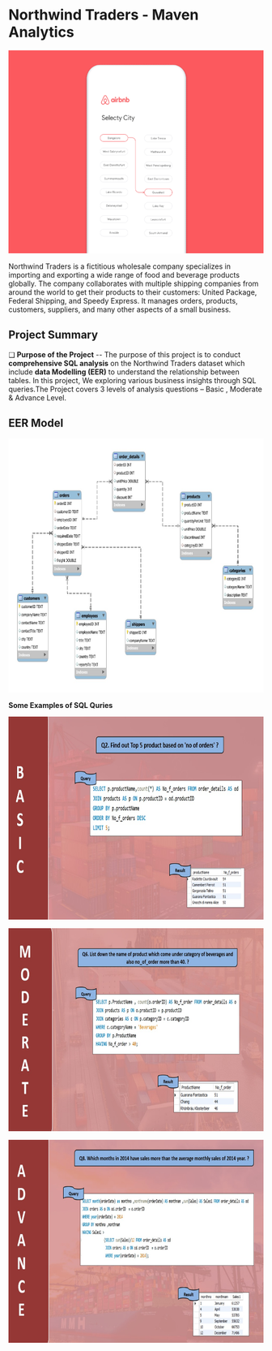 # Northwind Traders - Maven Analytics

<p align = "center">
    <img src="https://github.com/ShubhamPadiya2002/Airbnb-Business-Analysis---EDA/blob/main/airbnb43.gif" alt="Example GIF" width="800" height="400">
</p>

Northwind Traders is a fictitious wholesale company specializes in importing and exporting a wide range of food and beverage products globally. The company collaborates with multiple shipping companies from around the world to get their products to their customers: United Package, Federal Shipping, and Speedy Express. It manages orders, products, customers, suppliers, and many other aspects of a small business.

## Project Summary

❑ **Purpose of the Project** -- The purpose of this project is to conduct **comprehensive SQL analysis** on the Northwind Traders dataset which include **data Modelling (EER)** to understand the relationship between tables. In this project, We exploring various business insights through SQL queries.The Project covers 3 levels of analysis questions – Basic , Moderate & Advance Level.

## EER Model

<p align = "center">
    <img src="https://github.com/ShubhamPadiya2002/Northwind_Traders---SQL-Case-Study/blob/main/Project%20Images/WhatsApp%20Image%202024-09-19%20at%2023.09.48_357c0d09.jpg" alt="Example IMG" width="800" height="500">
</p>

**Some Examples of SQL Quries** 

<p align = "center">
    <img src="https://github.com/ShubhamPadiya2002/Northwind_Traders---SQL-Case-Study/blob/main/Project%20Images/WhatsApp%20Image%202024-09-19%20at%2023.11.52_f437cb3f.jpg" alt="Example IMG" width="800" height="400">
</p>

<p align = "center">
    <img src="https://github.com/ShubhamPadiya2002/Northwind_Traders---SQL-Case-Study/blob/main/Project%20Images/WhatsApp%20Image%202024-09-19%20at%2023.12.57_928200a1.jpg" alt="Example IMG" width="800" height="400">
</p>

<p align = "center">
    <img src="https://github.com/ShubhamPadiya2002/Northwind_Traders---SQL-Case-Study/blob/main/Project%20Images/WhatsApp%20Image%202024-09-19%20at%2023.14.09_c7a6f5d5.jpg" alt="Example IMG" width="800" height="400">
</p>









